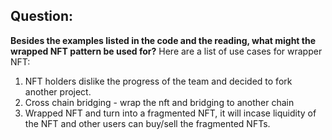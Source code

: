 ## Question:
**Besides the examples listed in the code and the reading, what might the wrapped NFT pattern be used for?**
Here are a list of use cases for wrapper NFT: 
1. NFT holders dislike the progress of the team and decided to fork another project.
2. Cross chain bridging - wrap the nft and bridging to another chain
3. Wrapped NFT and turn into a fragmented NFT, it will incase liquidity of the NFT and other users can buy/sell the fragmented NFTs.